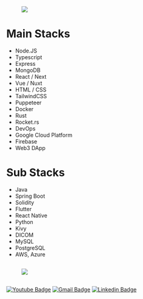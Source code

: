 <dl><dd><img src="https://i.imgur.com/5mxPv00.png" /></dd></dl>

# Main Stacks
- Node.JS
- Typescript
- Express
- MongoDB
- React / Next
- Vue / Nuxt
- HTML / CSS
- TailwindCSS
- Puppeteer
- Docker
- Rust
- Rocket.rs
- DevOps
- Google Cloud Platform
- Firebase
- Web3 DApp

# Sub Stacks
- Java
- Spring Boot
- Solidity
- Flutter
- React Native
- Python
- Kivy
- DICOM
- MySQL
- PostgreSQL
- AWS, Azure
##
<!---
[![Taeyoon's GitHub stats](https://github-readme-stats.vercel.app/api?username=taeyoonkwon&count_private=true&show_icons=true)](https://github.com/anuraghazra/github-readme-stats) 
--->
<dl><dd><img src="https://i.imgur.com/zJyI0vG.jpeg" /></dd></dl>

##

[![Youtube Badge](https://img.shields.io/badge/Youtube-ff0000?style=flat-square&logo=youtube&link=https://www.youtube.com/channel/UCfMTqlvqdJgLl283WjdUfOA)](https://www.youtube.com/channel/UCfMTqlvqdJgLl283WjdUfOA) [![Gmail Badge](https://img.shields.io/badge/Gmail-d14836?style=flat-square&logo=Gmail&logoColor=white&link=mailto:tabriell@gmail.com)](mailto:tabriell@gmail.com) [![Linkedin Badge](https://img.shields.io/badge/LinkedIn-0077B5?style=flat&logo=linkedin&logoColor=white)](https://www.linkedin.com/in/ryan-arkay/)


<!---
TaeyoonKwon/TaeyoonKwon is a ✨ special ✨ repository because its `README.md` (this file) appears on your GitHub profile.
You can click the Preview link to take a look at your changes.
--->
